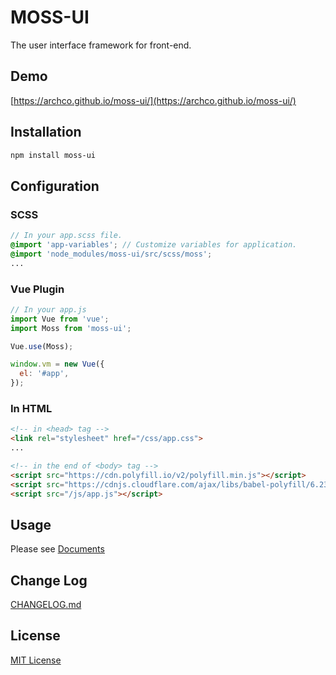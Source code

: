 # MOSS-UI

The user interface framework for front-end.

## Demo

[https://archco.github.io/moss-ui/](https://archco.github.io/moss-ui/)

## Installation

```sh
npm install moss-ui
```

## Configuration

### SCSS

```scss
// In your app.scss file.
@import 'app-variables'; // Customize variables for application.
@import 'node_modules/moss-ui/src/scss/moss';
...
```

### Vue Plugin

```js
// In your app.js
import Vue from 'vue';
import Moss from 'moss-ui';

Vue.use(Moss);

window.vm = new Vue({
  el: '#app',
});
```

### In HTML

```html
<!-- in <head> tag -->
<link rel="stylesheet" href="/css/app.css">
...

<!-- in the end of <body> tag -->
<script src="https://cdn.polyfill.io/v2/polyfill.min.js"></script>
<script src="https://cdnjs.cloudflare.com/ajax/libs/babel-polyfill/6.23.0/polyfill.js"></script>
<script src="/js/app.js"></script>
```

## Usage

Please see [Documents](https://github.com/archco/moss-ui/blob/master/docs/README.md)

## Change Log

[CHANGELOG.md](https://github.com/archco/moss-ui/blob/master/CHANGELOG.md)

## License

[MIT License](https://github.com/archco/moss-ui/blob/master/LICENSE)
